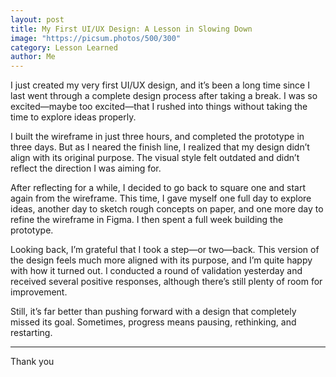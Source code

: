 ```yaml
---
layout: post
title: My First UI/UX Design: A Lesson in Slowing Down
image: "https://picsum.photos/500/300"
category: Lesson Learned
author: Me
---
```


I just created my very first UI/UX design, and it’s been a long time since I last went through a complete design process after taking a break. I was so excited—maybe too excited—that I rushed into things without taking the time to explore ideas properly.

I built the wireframe in just three hours, and completed the prototype in three days. But as I neared the finish line, I realized that my design didn’t align with its original purpose. The visual style felt outdated and didn’t reflect the direction I was aiming for.

After reflecting for a while, I decided to go back to square one and start again from the wireframe. This time, I gave myself one full day to explore ideas, another day to sketch rough concepts on paper, and one more day to refine the wireframe in Figma. I then spent a full week building the prototype.

Looking back, I’m grateful that I took a step—or two—back. This version of the design feels much more aligned with its purpose, and I’m quite happy with how it turned out. I conducted a round of validation yesterday and received several positive responses, although there’s still plenty of room for improvement.

Still, it’s far better than pushing forward with a design that completely missed its goal. Sometimes, progress means pausing, rethinking, and restarting.

---

Thank you
